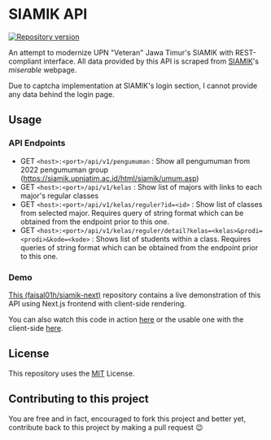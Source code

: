 # SIAMIK API

[![Repository version](https://img.shields.io/badge/version-0.3.0-brightred)](https://github.com/faisal01h/siamik-api)

An attempt to modernize UPN "Veteran" Jawa Timur's SIAMIK with REST-compliant interface. All data provided by this API is scraped from [SIAMIK](https://siamik.upnjatim.ac.id)'s _miserable_ webpage.

Due to captcha implementation at SIAMIK's login section, I cannot provide any data behind the login page.

## Usage

### API Endpoints
- GET `<host>:<port>/api/v1/pengumuman` : Show all pengumuman from 2022 pengumuman group (https://siamik.upnjatim.ac.id/html/siamik/umum.asp)
- GET `<host>:<port>/api/v1/kelas` : Show list of majors with links to each major's regular classes
- GET `<host>:<port>/api/v1/kelas/reguler?id=<id>` : Show list of classes from selected major. Requires query of string format which can be obtained from the endpoint prior to this one.
- GET `<host>:<port>/api/v1/kelas/reguler/detail?kelas=<kelas>&prodi=<prodi>&kode=<kode>` : Shows list of students within a class. Requires queries of string format which can be obtained from the endpoint prior to this one.

### Demo
[This (faisal01h/siamik-next)](https://github.com/faisal01h/siamik-next) repository contains a live demonstration of this API using Next.js frontend with client-side rendering.

You can also watch this code in action [here](https://api.siamik.services.faisalhnf.com/) or the usable one with the client-side [here](https://siamik.projects.faisalhnf.com).

## License
This repository uses the [MIT](https://mit-license.org/) License.

## Contributing to this project
You are free and in fact, encouraged to fork this project and better yet, contribute back to this project by making a pull request 😉